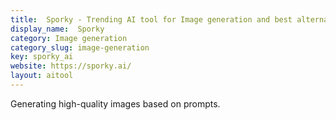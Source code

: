 ```yaml
---
title:  Sporky - Trending AI tool for Image generation and best alternatives
display_name:  Sporky
category: Image generation
category_slug: image-generation
key: sporky_ai
website: https://sporky.ai/
layout: aitool
---
```


Generating high-quality images based on prompts.
